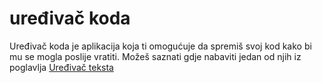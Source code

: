 # uređivač koda

Uređivač koda je aplikacija koja ti omogućuje da spremiš svoj kod kako bi mu se mogla poslije vratiti. Možeš saznati gdje nabaviti jedan od njih iz poglavlja [Uređivač teksta](./code_editor/README.md)